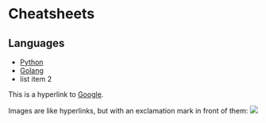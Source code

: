 Cheatsheets
=======

Languages
----------

  * [Python](languages/python.md)
  * [Golang](languages/go.md)
  * list item 2

  This is a hyperlink to [Google](http://google.com).

  Images are like hyperlinks, but with an exclamation mark in front of them:
  ![](http://placekitten.com/g/250/250)